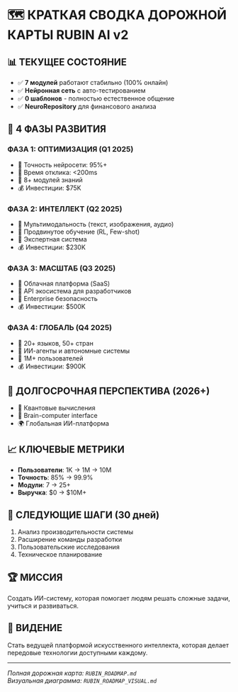 # 🗺️ КРАТКАЯ СВОДКА ДОРОЖНОЙ КАРТЫ RUBIN AI v2

## 📊 ТЕКУЩЕЕ СОСТОЯНИЕ
- ✅ **7 модулей** работают стабильно (100% онлайн)
- ✅ **Нейронная сеть** с авто-тестированием
- ✅ **0 шаблонов** - полностью естественное общение
- ✅ **NeuroRepository** для финансового анализа

## 🚀 4 ФАЗЫ РАЗВИТИЯ

### **ФАЗА 1: ОПТИМИЗАЦИЯ** (Q1 2025)
- 🎯 Точность нейросети: 95%+
- 🎯 Время отклика: <200ms
- 🎯 8+ модулей знаний
- 💰 Инвестиции: $75K

### **ФАЗА 2: ИНТЕЛЛЕКТ** (Q2 2025)
- 🎯 Мультимодальность (текст, изображения, аудио)
- 🎯 Продвинутое обучение (RL, Few-shot)
- 🎯 Экспертная система
- 💰 Инвестиции: $230K

### **ФАЗА 3: МАСШТАБ** (Q3 2025)
- 🎯 Облачная платформа (SaaS)
- 🎯 API экосистема для разработчиков
- 🎯 Enterprise безопасность
- 💰 Инвестиции: $500K

### **ФАЗА 4: ГЛОБАЛЬ** (Q4 2025)
- 🎯 20+ языков, 50+ стран
- 🎯 ИИ-агенты и автономные системы
- 🎯 1M+ пользователей
- 💰 Инвестиции: $900K

## 🔮 ДОЛГОСРОЧНАЯ ПЕРСПЕКТИВА (2026+)
- 🚀 Квантовые вычисления
- 🧬 Brain-computer interface
- 🌍 Глобальная ИИ-платформа

## 📈 КЛЮЧЕВЫЕ МЕТРИКИ
- **Пользователи**: 1K → 1M → 10M
- **Точность**: 85% → 99.9%
- **Модули**: 7 → 25+
- **Выручка**: $0 → $10M+

## 🎯 СЛЕДУЮЩИЕ ШАГИ (30 дней)
1. Анализ производительности системы
2. Расширение команды разработки
3. Пользовательские исследования
4. Техническое планирование

## 🏆 МИССИЯ
Создать ИИ-систему, которая помогает людям решать сложные задачи, учиться и развиваться.

## 🌟 ВИДЕНИЕ
Стать ведущей платформой искусственного интеллекта, которая делает передовые технологии доступными каждому.

---

*Полная дорожная карта: `RUBIN_ROADMAP.md`*  
*Визуальная диаграмма: `RUBIN_ROADMAP_VISUAL.md`*










